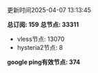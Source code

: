更新时间2025-04-07 13:13:45

**总订阅: 159**
**总节点: 33311**
- vless节点: 13070
- hysteria2节点: 8

**google ping有效节点: 374**
